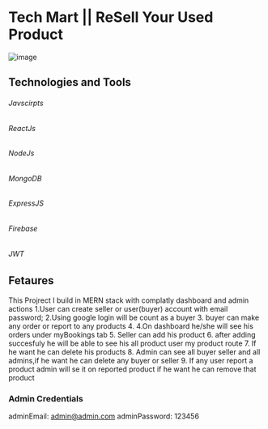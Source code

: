 # Tech Mart || ReSell Your Used Product
![image](https://user-images.githubusercontent.com/89724358/204250153-90b1a0fa-d5af-4ba6-91ec-7dabdfe9a6eb.png)



## Technologies and Tools
###### Javscirpts
###### ReactJs
###### NodeJs
###### MongoDB
###### ExpressJS
###### Firebase
###### JWT


## Fetaures
This Projrect I build in  MERN stack with complatly dashboard and admin actions
1.User can create seller or user(buyer) account with email password;
2.Using google login will be count as a buyer
3. buyer can make any order or report to any products
4. 4.On dashboard he/she will see his orders under myBookings tab
5. Seller can add his product 
6. after adding succesfuly he will be able to see his all product user my product route
7. If he want he can delete his products
8. Admin can see all buyer seller and all admins,if he want he can delete any buyer or seller
9. If any user report a product admin will se it on reported product if he want he can remove that product


### Admin Credentials
adminEmail: admin@admin.com
adminPassword: 123456
